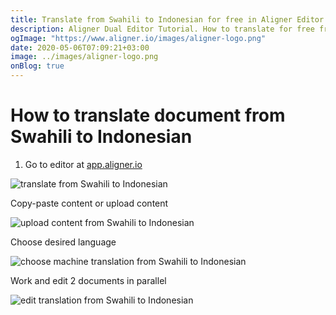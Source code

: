 ```yaml
---
title: Translate from Swahili to Indonesian for free in Aligner Editor
description: Aligner Dual Editor Tutorial. How to translate for free from Swahili to Indonesian. Aligner is multilingual document management platform. 
ogImage: "https://www.aligner.io/images/aligner-logo.png"
date: 2020-05-06T07:09:21+03:00
image: ../images/aligner-logo.png
onBlog: true
---
```


# How to translate document from Swahili to Indonesian

1. Go to editor at [app.aligner.io](https://app.aligner.io "Aligner App web page")

![translate from Swahili to Indonesian](../aligner-blank-editor.png "translate from Swahili to Indonesian")

Copy-paste content or upload content

![upload content from Swahili to Indonesian](../aligner-uploaded-document.png "upload content from Swahili to Indonesian")

Choose desired language

![choose machine translation from Swahili to Indonesian](../aligner-language-dropdown.png "choose machine translation from Swahili to Indonesian")

Work and edit 2 documents in parallel

![edit translation from Swahili to Indonesian](../aligner-double-sitded-editor.png "edit translation from Swahili to Indonesian")

